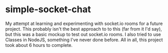 # simple-socket-chat
My attempt at learning and experimenting with socket.io rooms for a future project. This probably isn't the best approach to to this (far from it I'd say), but this was a basic mockup to test out socket.io rooms. I also tried to use Classes in NodeJS, something I've never done before. All in all, this project took about 6 hours to complete.
